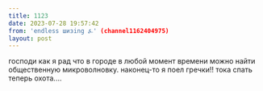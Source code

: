 ```yaml
---
title: 1123
date: 2023-07-28 19:57:42
from: 'endless шизing ⍼' (channel1162404975)
layout: post
---
```


господи как я рад что в городе в любой момент времени можно найти общественную микроволновку. наконец-то я поел гречки!! тока спать теперь охота....
